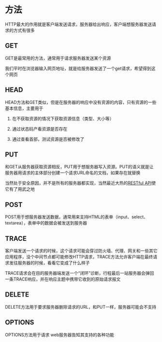 # 方法

HTTP最大的作用就是客户端发送请求，服务器给出响应，客户端想服务器发送请求的方式有很多

## GET

GET是最常用的方法，通常用于请求服务器发送某个资源

我们平时在浏览器输入网页地址，就是给服务器发送了一个get请求，希望得到这个网页

## HEAD

HEAD方法和GET类似，但是在服务器的响应中没有资源的内容，只有资源的一些基本信息，主要用于

1. 在不获取资源的情况下获取资源信息（类型、大小等）

2. 通过状态码产看资源是否存在

3. 通过查看首部，测试资源是否被修改了

## PUT

和GET从服务器获取资源相反，PUT用于想服务器写入资源。PUT的语义就是让服务器用请求的主体部分创建一个请求URL命名的文档，如果存在就替换

当然处于安全原因，并不是所有的服务器都实现，当然最近大热的[RESTful API](http://www.ruanyifeng.com/blog/2014/05/restful_api.html)使它有了用武之地

## POST

POST用于想服务器发送数据，通常用来支持HTML的表单（input、select、textarea），表单中的数据会被发送到服务器

## TRACE

客户端发送一个请求的时候，这个请求可能会穿过防火墙、代理、网关和一些其它应用程序，没个中间节点都可能修改HTTP请求，TRACE方法允许客户端在最终请求发往服务器的时候，看看它变成了什么样子

TRACE请求会在目的服务器端发送一个“闭环”诊断，行程最后一站服务器会弹回一条TRACE响应，并在响应主题中携带它收到的原始请求报文

## DELETE

DELETE方法用于要求服务器删除请求的URL，和PUT一样，服务器可能会不支持

## OPTIONS

OPTIONS方法用于请求 web服务器告知其支持的各种功能
